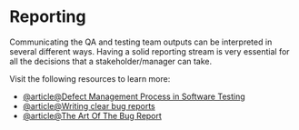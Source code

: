 # Reporting

Communicating the QA and testing team outputs can be interpreted in several different ways. Having a solid reporting stream is very essential for all the decisions that a stakeholder/manager can take.

Visit the following resources to learn more:

- [@article@Defect Management Process in Software Testing](https://www.guru99.com/defect-management-process.html)
- [@article@Writing clear bug reports](https://automationhacks.io/2020/07/25/writing-clear-bug-reports/)
- [@article@The Art Of The Bug Report](https://www.ministryoftesting.com/articles/11b82aee?s_id=15465627)
